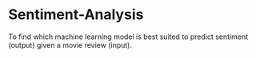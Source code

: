 # Sentiment-Analysis
To find which machine learning model is best suited to predict sentiment (output) given a movie review (input).
